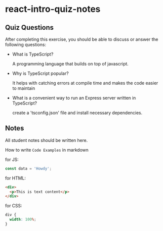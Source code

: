 # react-intro-quiz-notes

## Quiz Questions

After completing this exercise, you should be able to discuss or answer the following questions:

- What is TypeScript?

  A programming language that builds on top of javascript.

- Why is TypeScript popular?

  It helps with catching errors at compile time and makes the code easier to maintain

- What is a convenient way to run an Express server written in TypeScript?

  create a 'tsconfig.json' file and install necessary dependencies.

## Notes

All student notes should be written here.

How to write `Code Examples` in markdown

for JS:

```javascript
const data = 'Howdy';
```

for HTML:

```html
<div>
  <p>This is text content</p>
</div>
```

for CSS:

```css
div {
  width: 100%;
}
```
